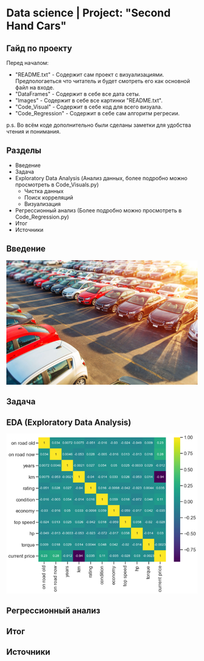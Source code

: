 # Data science | Project: "Second Hand Cars"

## Гайд по проекту

Перед началом:
- "README.txt" - Содержит сам проект с визуализациями. Предпологаеться что читатель и будет смотреть его как основной файл на входе.
- "DataFrames" - Содержит в себе все дата сеты.
- "Images" - Содержит в себе все картинки "README.txt".
- "Code_Visual" - Содержит в себе код для всего визуала.
- "Code_Regression" - Содержит в себе сам алгоритм регресии.

p.s. Во всём коде дополнительно были сделаны заметки для удобства чтения и понимания.

## Разделы

- Введение
- Задача
- Exploratory Data Analysis (Анализ данных, более подробно можно просмотреть в Code_Visuals.py)
  - Чистка данных 
  - Поиск корреляций
  - Визуализация
- Регрессионный анализ (Более подробно можно просмотреть в Code_Regression.py)
- Итог
- Источники

## Введение

![alt text](https://github.com/Aettio/DS_Project_Second_Hand_Cars/blob/main/Images/Cars_picture.jpg)

## Задача

## EDA (Exploratory Data Analysis)

![alt text](https://github.com/Aettio/DS_Project_Second_Hand_Cars/blob/main/Images/Корреляции.png)

## Регрессионный анализ

## Итог

## Источники
